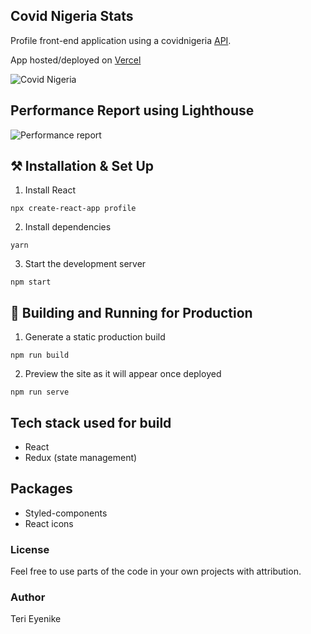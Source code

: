 ## Covid Nigeria Stats

Profile front-end application using a covidnigeria [API](https://covidnigeria.herokuapp.com/api).

App hosted/deployed on [Vercel](https://covidnigeria-terieyenike.vercel.app/)

![Covid Nigeria](https://user-images.githubusercontent.com/25850598/110860890-a4307100-82bd-11eb-9832-787e8e65fc76.png)

## Performance Report using Lighthouse
![Performance report](https://user-images.githubusercontent.com/25850598/110861991-35541780-82bf-11eb-81fb-59e93191a7ea.png)

## ⚒ Installation & Set Up

1. Install React

```
npx create-react-app profile
```

2. Install dependencies

```
yarn
```

3. Start the development server

```
npm start
```

## 🚀 Building and Running for Production

1. Generate a static production build

```
npm run build
```

2. Preview the site as it will appear once deployed

```
npm run serve
```


## Tech stack used for build

- React
- Redux (state management)

## Packages

- Styled-components
- React icons

### License

Feel free to use parts of the code in your own projects with attribution.

### Author

Teri Eyenike

